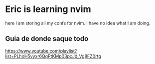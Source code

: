 # Eric is learning nvim
here I am storing all my confs for nvim. I have no idea what I am doing.

## Guia de donde saque todo
https://www.youtube.com/playlist?list=PLhoH5vyxr6QqPtKMp03pcJd_Vg8FZ0rtg

